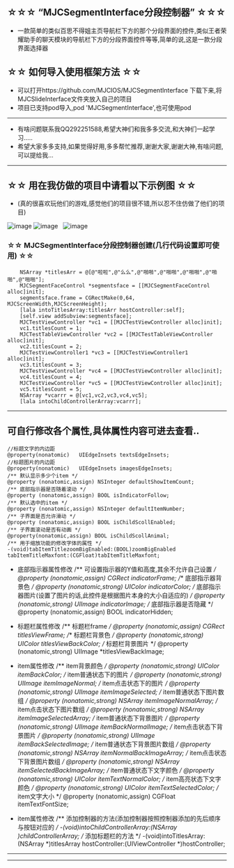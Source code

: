 ## ☆☆☆ “MJCSegmentInterface分段控制器” ☆☆☆
* 一款简单的类似百思不得姐主页导航栏下方的那个分段界面的控件,类似王者荣耀助手的聊天模块的导航栏下方的分段界面控件等等,简单的说,这是一款分段界面选择器

## ☆☆ 如何导入使用框架方法 ☆☆
* 可以打开https://github.com/MJCIOS/MJCSegmentInterface 下载下来,将MJCSlideInterface文件夹放入自己的项目
* 项目已支持pod导入,pod 'MJCSegmentInterface',也可使用pod

---------------------------------------------------------------------------------------------------------------
* 有啥问题联系我QQ292251588,希望大神们和我多多交流,和大神们一起学习.....
* 希望大家多多支持,如果觉得好用,多多帮忙推荐,谢谢大家,谢谢大神,有啥问题,可以提给我...

---------------------------------------------------------------------------------------------------------------

## ☆☆ 用在我仿做的项目中请看以下示例图 ☆☆
* (真的很喜欢玩他们的游戏,感觉他们的项目很不错,所以忍不住仿做了他们的项目)

![image](https://github.com/MJCIOS/MJCSegmentInterface/raw/master/MJCSegmentInterface/MJCSegmentInterface/xiangmu2.gif)
![image](https://github.com/MJCIOS/MJCSegmentInterface/raw/master/MJCSegmentInterface/MJCSegmentInterface/xiangmu2.1.gif)   
![image](https://github.com/MJCIOS/MJCSegmentInterface/raw/master/MJCSegmentInterface/MJCSegmentInterface/xiangmu3.gif)

### ☆☆ MJCSegmentInterface分段控制器创建(几行代码设置即可使用) ☆☆
    
        NSArray *titlesArr = @[@"啦啦",@"么么",@"啪啪",@"啪啪",@"啪啪",@"啪啪",@"啪啪"];
        MJCSegmentFaceControl *segmentsface = [[MJCSegmentFaceControl alloc]init];
        segmentsface.frame = CGRectMake(0,64, MJCScreenWidth,MJCScreenHeight);
        [lala intoTitlesArray:titlesArr hostController:self];
        [self.view addSubview:segmentsface];
        MJCTestViewController *vc1 = [[MJCTestViewController alloc]init];
        vc1.titlesCount = 1;
        MJCTestTableViewController *vc2 = [[MJCTestTableViewController alloc]init];
        vc2.titlesCount = 2;
        MJCTestViewController1 *vc3 = [[MJCTestViewController1 alloc]init];
        vc3.titlesCount = 3;
        MJCTestViewController *vc4 = [[MJCTestViewController alloc]init];
        vc4.titlesCount = 4;
        MJCTestViewController *vc5 = [[MJCTestViewController alloc]init];
        vc5.titlesCount = 5;
        NSArray *vcarrr = @[vc1,vc2,vc3,vc4,vc5];
        [lala intoChildControllerArray:vcarrr];

        
---------------------------------------------------------------------------------------------------------------
        
## 可自行修改各个属性,具体属性内容可进去查看..


    //标题文字的内边距
    @property(nonatomic)   UIEdgeInsets textsEdgeInsets;
    //标题图片的内边距
    @property(nonatomic)   UIEdgeInsets imagesEdgeInsets;
    /** 默认显示多少个item */
    @property (nonatomic,assign) NSInteger defaultShowItemCount;
    /** 底部指示器是否随着滚动 */
    @property (nonatomic,assign) BOOL isIndicatorFollow;
    /** 默认选中的item */
    @property (nonatomic,assign) NSInteger defaultItemNumber;
    /** 子界面是否允许滑动 */
    @property (nonatomic,assign) BOOL isChildScollEnabled;
    /** 子界面滚动是否有动画 */
    @property(nonatomic,assign) BOOL isChildScollAnimal;
    /** 用于缩放功能的修改字体的属性 */
    -(void)tabItemTitlezoomBigEnabled:(BOOL)zoomBigEnabled tabItemTitleMaxfont:(CGFloat)tabItemTitleMaxfont;

* 底部指示器属性修改
    /** 可设置指示器的Y值和高度,其余不允许自己设置 */
    @property (nonatomic,assign) CGRect indicatorFrame;
    /** 底部指示器背景色 */
    @property (nonatomic,strong) UIColor *indicatorColor;
    /** 底部指示器图片(设置了图片的话,此控件是根据图片本身的大小自适应的) */
    @property (nonatomic,strong) UIImage *indicatorImage;
    /** 底部指示器是否隐藏 */
    @property (nonatomic,assign) BOOL indicatorHidden;

* 标题栏属性修改
    /** 标题栏frame */
    @property (nonatomic,assign) CGRect titlesViewFrame;
    /** 标题栏背景色 */
    @property (nonatomic,strong) UIColor *titlesViewBackColor;
    /** 标题栏背景图片 */
    @property (nonatomic,strong) UIImage *titlesViewBackImage;

* item属性修改
    /** item背景颜色 */
    @property (nonatomic,strong) UIColor *itemBackColor;
    /** item普通状态下的图片 */
    @property (nonatomic,strong) UIImage *itemImageNormal;
    /** item点击状态下的图片 */
    @property (nonatomic,strong) UIImage *itemImageSelected;
    /** item普通状态下图片数组 */
    @property (nonatomic,strong) NSArray *itemImageNormalArray;
    /** item点击状态下图片数组 */
    @property (nonatomic,strong) NSArray *itemImageSelectedArray;
    /** item普通状态下背景图片 */
    @property (nonatomic,strong) UIImage *itemBackNormalImage;
    /** item点击状态下背景图片 */
    @property (nonatomic,strong) UIImage *itemBackSelectedImage;
    /** item普通状态下背景图片数组 */
    @property (nonatomic,strong) NSArray *itemNormalBackImageArray;
    /** item点击状态下背景图片数组 */
    @property (nonatomic,strong) NSArray *itemSelectedBackImageArray;
    /** item普通状态下文字颜色 */
    @property (nonatomic,strong) UIColor *itemTextNormalColor;
    /** item高亮状态下文字颜色 */
    @property (nonatomic,strong) UIColor *itemTextSelectedColor;
    /** item文字大小 */
    @property (nonatomic,assign) CGFloat itemTextFontSize;

* item属性修改
    /** 添加控制器的方法(添加控制器按照控制器添加的先后顺序与按钮对应的 */
    -(void)intoChildControllerArray:(NSArray *)childControllerArray;
    /** 添加标题栏的方法 */
    -(void)intoTitlesArray:(NSArray *)titlesArray hostController:(UIViewController *)hostController;

---------------------------------------------------------------------------------------------------------------
---------------------------------------------------------------------------------------------------------------
